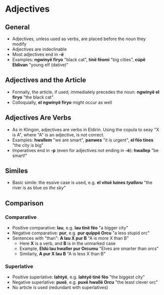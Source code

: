 # Adjectives

## General

+ Adjectives, unless used as verbs, are placed before the noun they modify
+ Adjectives are indeclinable
+ Most adjectives end in **-ë**
+ Examples: **ngwinyë firyo** "black cat", **tínë fëomi** "big cities", **cúpë Eldivan** "young elf (dative)"

## Adjectives and the Article

+ Formally, the article, if used, immediately precedes the noun: **ngwinyë el firyo** "the black cat"
+ Colloquially, **el ngwinyë firyo** might occur as well

## Adjectives Are Verbs

+ As in Klingon, adjectives are verbs in Eldirin. Using the copula to seay "X is A", where "A" is an adjective, is not correct.
+ Examples: **hwallem** "we are smart", **panwes** "it is urgent", **el fëo tínes** "the city is big"
+ Imperatives end in **-p** (even for adjectives not ending in **-ë**): **hwallep** "be smart!"

## Similes

+ Basic simile: the essive case is used, e.g. **el vitsë luines _tyalloru_** "the river is as blue _as the sky_"

## Comparison

### Comparative

+ Positive comparative: **lau**, e.g. **lau tínë fëo** "a bigger city"
+ Negative comparative: **pur**, e.g. **pur quippë Orcu** "a less stupid orc"
+ Sentences with "than": **A lau X pur B** "A is more X than B"
  + Here **X** is a verb, and **B** is in the unmarked case
  + Example, **Eldú lau hwaller pur Orcumu** "Elves are smarter than orcs"
  + Similarly, **A pur X lau B** "A is less X than B"

### Superlative

+ Positive superlative: **lahtyë**, e.g. **lahtyë tínë fëo** "the biggest city"
+ Negative superlative: **puxë**, e.g. **puxë hwallë Orcu** "the least clever orc"
+ No article is used (redundant with superlatives)
